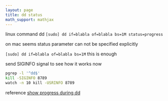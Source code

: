 ```yaml
---
layout: page
title: dd status
math_support: mathjax
---
```



linux command dd
`[sudo] dd if=blabla of=blabla bs=1M status=progress`

on mac seems status parameter can not be specified explicitly

`[sudo] dd if=blabla of=blabla bs=1M` this is enough

send SIGINFO signal to see how it works now

~~~bash
pgrep -l '^dd$'
kill -SIGINFO 8789
watch -n 10 kill -USRINFO 8789
~~~

reference
[show progress during dd](http://linuxcommando.blogspot.com/2008/06/show-progress-during-dd-copy.html)


